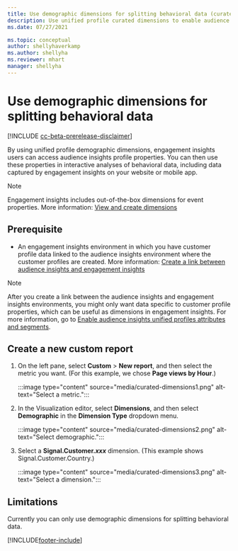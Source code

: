```yaml
---
title: Use demographic dimensions for splitting behavioral data (curated dimensions)
description: Use unified profile curated dimensions to enable audience insights customer profile properties.
ms.date: 07/27/2021

ms.topic: conceptual
author: shellyhaverkamp
ms.author: shellyha
ms.reviewer: mhart
manager: shellyha
---
```


# Use demographic dimensions for splitting behavioral data

[!INCLUDE [cc-beta-prerelease-disclaimer](includes/cc-beta-prerelease-disclaimer.md)]

By using unified profile demographic dimensions, engagement insights users can access audience insights profile properties. You can then use these properties in interactive analyses of behavioral data, including data captured by engagement insights on your website or mobile app.

>[!NOTE]
> Engagement insights includes out-of-the-box dimensions for event properties. More information: [View and create dimensions](dimensions.md)

## Prerequisite

- An engagement insights environment in which you have customer profile data linked to the audience insights environment where the customer profiles are created. More information: [Create a link between audience insights and engagement insights](integrate-audience-insights-engagement-insights.md)

> [!NOTE]
> After you create a link between the audience insights and engagement insights environments, you might only want data specific to customer profile properties, which can be useful as dimensions in engagement insights. For more information, go to [Enable audience insights unified profiles attributes and segments](integrate-audience-insights-engagement-insights.md#enable-audience-insights-unified-profiles-attributes-and-segments).

## Create a new custom report

1. On the left pane, select **Custom** > **New report**, and then select the metric you want. (For this example, we chose **Page views by Hour**.)

    :::image type="content" source="media/curated-dimensions1.png" alt-text="Select a metric.":::

2. In the Visualization editor, select **Dimensions**, and then select **Demographic** in the **Dimension Type** dropdown menu.

    :::image type="content" source="media/curated-dimensions2.png" alt-text="Select demographic.":::

3. Select a **Signal.Customer.*xxx*** dimension. (This example shows Signal.Customer.Country.)

    :::image type="content" source="media/curated-dimensions3.png" alt-text="Select a dimension.":::
  
## Limitations

Currently you can only use demographic dimensions for splitting behavioral data.


[!INCLUDE[footer-include](../includes/footer-banner.md)]

